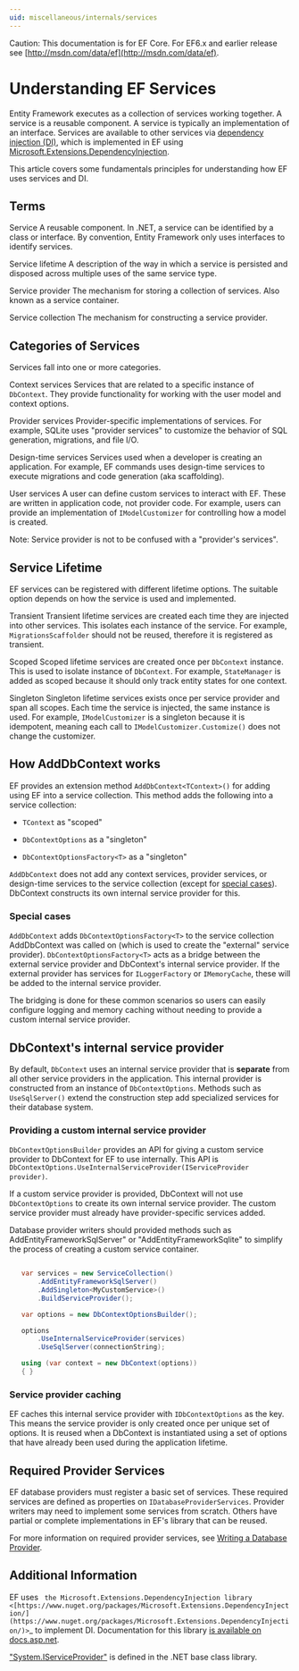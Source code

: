 ```yaml
---
uid: miscellaneous/internals/services
---
```

Caution: This documentation is for EF Core. For EF6.x and earlier release see [http://msdn.com/data/ef](http://msdn.com/data/ef).

  # Understanding EF Services

Entity Framework executes as a collection of services working together. A service is a reusable component. A service is typically an implementation of an interface. Services are available to other services via [dependency injection (DI)](https://wikipedia.org/wiki/Dependency_injection), which is implemented in EF using [Microsoft.Extensions.DependencyInjection](https://docs.asp.net/en/latest/fundamentals/dependency-injection.html).

This article covers some fundamentals principles for understanding how EF uses services and DI.

  ## Terms

Service
   A reusable component. In .NET, a service can be identified by a class or interface. By convention, Entity Framework only uses interfaces to identify services.

Service lifetime
   A description of the way in which a service is persisted and disposed across multiple uses of the same service type.

Service provider
   The mechanism for storing a collection of services. Also known as a service container.

Service collection
   The mechanism for constructing a service provider.

  ## Categories of Services

Services fall into one or more categories.

Context services
   Services that are related to a specific instance of  `DbContext`. They provide functionality for working with the user model and context options.

Provider services
   Provider-specific implementations of services. For example, SQLite uses "provider services" to customize the behavior of SQL generation, migrations, and file I/O.

Design-time services
   Services used when a developer is creating an application. For example, EF commands uses design-time services to execute migrations and code generation (aka scaffolding).

User services
   A user can define custom services to interact with EF. These are written in application code, not provider code. For example, users can provide an implementation of `IModelCustomizer` for controlling how a model is created.

Note: Service provider is not to be confused with a "provider's services".

  ## Service Lifetime

EF services can be registered with different lifetime options. The suitable option depends on how the service is used and implemented.

Transient
   Transient lifetime services are created each time they are injected into other services. This isolates each instance of the service. For example, `MigrationsScaffolder` should not be reused, therefore it is registered as transient.

Scoped
   Scoped lifetime services are created once per `DbContext` instance. This is used to isolate instance of `DbContext`. For example, `StateManager` is added as scoped because it should only track entity states for one context.

Singleton
   Singleton lifetime services exists once per service provider and span all scopes. Each time the service is injected, the same instance is used. For example, `IModelCustomizer` is a singleton because it is idempotent, meaning each call to `IModelCustomizer.Customize()` does not change the customizer.

  ## How AddDbContext works

EF provides an extension method `AddDbContext<TContext>()` for adding using EF into a service collection. This method adds the following into a service collection:

   * `TContext` as "scoped"

   * `DbContextOptions` as a "singleton"

   * `DbContextOptionsFactory<T>` as a "singleton"

`AddDbContext` does not add any context services, provider services, or design-time services to the service collection (except for [special cases](#special-cases)). DbContext constructs its own internal service provider for this.

  ### Special cases

`AddDbContext` adds `DbContextOptionsFactory<T>` to the service collection AddDbContext was called on (which is used to create the "external" service provider). `DbContextOptionsFactory<T>` acts as a bridge between the external service provider and DbContext's internal service provider. If the external provider has services for `ILoggerFactory` or `IMemoryCache`, these will be added to the internal service provider.

The bridging is done for these common scenarios so users can easily configure logging and memory caching without needing to provide a custom internal service provider.

  ## DbContext's internal service provider

By default, `DbContext` uses an internal service provider that is **separate** from all other service providers in the application. This internal provider is constructed from an instance of `DbContextOptions`. Methods such as `UseSqlServer()` extend the construction step add specialized services for their database system.

  ### Providing a custom internal service provider

`DbContextOptionsBuilder` provides an API for giving a custom service provider to DbContext for EF to use internally. This API is `DbContextOptions.UseInternalServiceProvider(IServiceProvider provider)`.

If a custom service provider is provided, DbContext will not use `DbContextOptions` to create its own internal service provider. The custom service provider must already have provider-specific services added.

Database provider writers should provided methods such as AddEntityFrameworkSqlServer" or "AddEntityFrameworkSqlite" to simplify the process of creating a custom service container.

<!-- literal_block {"language": "csharp",rp", "xml:space": "preserve", "classes": [], "backrefs": [], "names": [], "dupnames": [], "highlight_args": {}, "ids": [], "linenos": false} -->

````csharp

   var services = new ServiceCollection()
       .AddEntityFrameworkSqlServer()
       .AddSingleton<MyCustomService>()
       .BuildServiceProvider();

   var options = new DbContextOptionsBuilder();

   options
       .UseInternalServiceProvider(services)
       .UseSqlServer(connectionString);

   using (var context = new DbContext(options))
   { }
   ````

  ### Service provider caching

EF caches this internal service provider with `IDbContextOptions` as the key. This means the service provider is only created once per unique set of options. It is reused when a DbContext is instantiated using a set of options that have already been used during the application lifetime.

  ## Required Provider Services

EF database providers must register a basic set of services. These required services are defined as properties on `IDatabaseProviderServices`. Provider writers may need to implement some services from scratch. Others have partial or complete implementations in EF's library that can be reused.

For more information on required provider services, see [Writing a Database Provider](writing-a-provider.md).

  ## Additional Information

EF uses ` the Microsoft.Extensions.DependencyInjection library <[https://www.nuget.org/packages/Microsoft.Extensions.DependencyInjection/](https://www.nuget.org/packages/Microsoft.Extensions.DependencyInjection/)>`_ to implement DI. Documentation for this library [is available on docs.asp.net](https://docs.asp.net/en/latest/fundamentals/dependency-injection.html).

["System.IServiceProvider"](http://dotnet.github.io/api/System.IServiceProvider.html) is defined in the .NET base class library.
